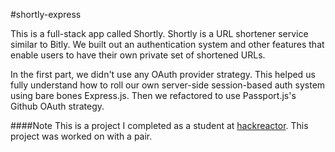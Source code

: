 #shortly-express

This is a full-stack app called Shortly. Shortly is a URL shortener service similar to Bitly. We built out an authentication system and other features that enable users to have their own private set of shortened URLs. 

In the first part, we didn't use any OAuth provider strategy. This helped us fully understand how to roll our own server-side session-based auth system using bare bones Express.js. Then we refactored to use Passport.js's Github OAuth strategy.

####Note
This is a project I completed as a student at [hackreactor](http://hackreactor.com). This project was worked on with a pair.
